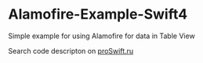 # Alamofire-Example-Swift4
Simple example for using Alamofire for data in Table View

Search code descripton on <a href='http://proswift.ru/alamofire-na-primere/'>proSwift.ru</a>

